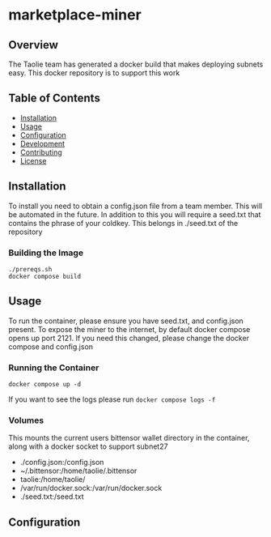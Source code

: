 # marketplace-miner

## Overview

The Taolie team has generated a docker build that makes deploying subnets easy. This docker repository is to support this work

## Table of Contents

- [Installation](#installation)
- [Usage](#usage)
- [Configuration](#configuration)
- [Development](#development)
- [Contributing](#contributing)
- [License](#license)

## Installation

To install you need to obtain a config.json file from a team member. This will be automated in the future. 
In addition to this you will require a seed.txt that contains the phrase of your coldkey. This belongs in ./seed.txt of the repository


### Building the Image

```
./prereqs.sh
docker compose build 
```

## Usage

To run the container, please ensure you have seed.txt, and config.json present. To expose the miner to the internet, by default docker compose opens up port 2121. If you need this changed, please change the docker compose and config.json 

### Running the Container

```
docker compose up -d
```
If you want to see the logs please run `docker compose logs -f`



### Volumes

This mounts the current users bittensor wallet directory in the container, along with a docker socket to support subnet27
- ./config.json:/config.json
- ~/.bittensor:/home/taolie/.bittensor
- taolie:/home/taolie/
- /var/run/docker.sock:/var/run/docker.sock
- ./seed.txt:/seed.txt


## Configuration